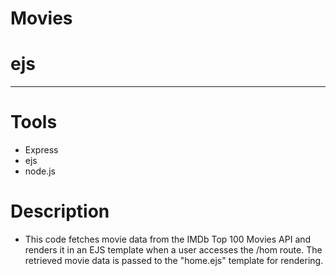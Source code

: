 # Movies

# ejs

---
# Tools
- Express
- ejs
- node.js

# Description
- This code fetches movie data from the IMDb Top 100 Movies API and renders it in an EJS template when a user accesses the /hom route. The retrieved movie data is passed to the "home.ejs" template for rendering.
